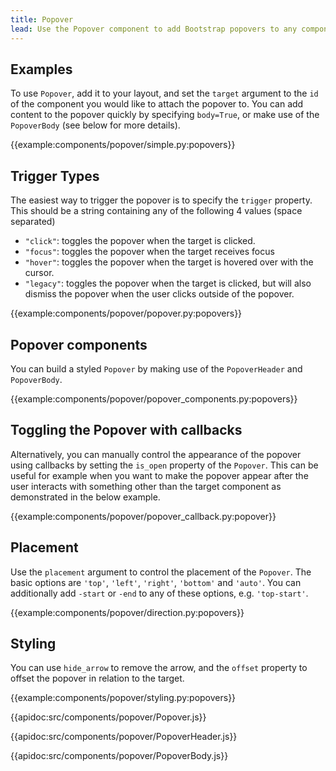 ```yaml
---
title: Popover
lead: Use the Popover component to add Bootstrap popovers to any component in your app.
---
```


## Examples

To use `Popover`, add it to your layout, and set the `target` argument to the `id` of the component you would like to attach the popover to. You can add content to the popover quickly by specifying `body=True`, or make use of the `PopoverBody` (see below for more details).

{{example:components/popover/simple.py:popovers}}

## Trigger Types

The easiest way to trigger the popover is to specify the `trigger` property. This should be a string containing any of the following 4 values (space separated)

*  `"click"`: toggles the popover when the target is clicked.
*  `"focus"`: toggles the popover when the target receives focus
*  `"hover"`: toggles the popover when the target is hovered over with the cursor.
*  `"legacy"`: toggles the popover when the target is clicked, but will also dismiss the popover when the user clicks outside of the popover.

{{example:components/popover/popover.py:popovers}}

## Popover components

You can build a styled `Popover` by making use of the `PopoverHeader` and `PopoverBody`.

{{example:components/popover/popover_components.py:popovers}}

## Toggling the Popover with callbacks

Alternatively, you can manually control the appearance of the popover using callbacks by setting the `is_open` property of the `Popover`. This can be useful for example when you want to make the popover appear after the user interacts with something other than the target component as demonstrated in the below example.

{{example:components/popover/popover_callback.py:popover}}

## Placement

Use the `placement` argument to control the placement of the `Popover`. The basic options are `'top'`, `'left'`, `'right'`, `'bottom'` and `'auto'`. You can additionally add `-start` or `-end` to any of these options, e.g. `'top-start'`.

{{example:components/popover/direction.py:popovers}}

## Styling

You can use `hide_arrow` to remove the arrow, and the `offset` property to offset the popover in relation to the target.

{{example:components/popover/styling.py:popovers}}


{{apidoc:src/components/popover/Popover.js}}

{{apidoc:src/components/popover/PopoverHeader.js}}

{{apidoc:src/components/popover/PopoverBody.js}}
